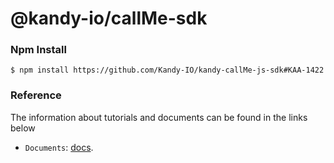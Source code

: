 @kandy-io/callMe-sdk
========

### Npm Install

`$ npm install https://github.com/Kandy-IO/kandy-callMe-js-sdk#KAA-1422`

### Reference

The information about tutorials and documents can be found in the links below

* `Documents`: [docs](https://Kandy-IO.github.io/kandy-callMe-js-sdk/docs).




